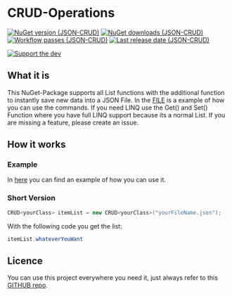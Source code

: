 # CRUD-Operations

[![NuGet version (JSON-CRUD)](https://img.shields.io/nuget/v/JSON-CRUD.svg?style=flat-square)](https://www.nuget.org/packages/JSON-CRUD/)
[![NuGet downloads (JSON-CRUD)](https://img.shields.io/nuget/dt/JSON-CRUD?style=flat-square)](https://www.nuget.org/packages/JSON-CRUD/)
[![Workflow passes (JSON-CRUD)](https://img.shields.io/github/workflow/status/robinmuff/CRUD-Operations/.NET?style=flat-square)](https://github.com/robinmuff/CRUD-Operations)
[![Last release date (JSON-CRUD)](https://img.shields.io/github/release-date/robinmuff/CRUD-Operations?style=flat-square)](https://github.com/robinmuff/CRUD-Operations)

[![Support the dev](https://img.shields.io/badge/Support%20the%20dev-paypal.me%2Frobinmuff-green)](https://paypal.me/robinmuff)

## What it is
This NuGet-Package supports all List functions with the additional function to instantly save new data into a JSON File. In the [FILE](JSON-CRUD-EXAMPLE/Program.cs) is a example of how you can use the commands. If you need LINQ use the Get() and Set() Function where you have full LINQ support because its a normal List. If you are missing a feature, please create an issue.

## How it works
### Example
In [here](JSON-CRUD-EXAMPLE/Program.cs) you can find an example of how you can use it.

### Short Version
```c#
CRUD<yourClass> itemList = new CRUD<yourClass>("yourFileName.json");
```
With the following code you get the list: 
```c#
itemList.whateverYouWant
```

## Licence
You can use this project everywhere you need it, just always refer to this [GITHUB repo](https://github.com/robinmuff/CRUD-Operations).
